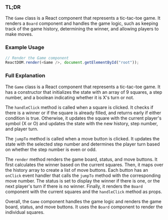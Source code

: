 ### TL;DR
The `Game` class is a React component that represents a tic-tac-toe game. It renders a `Board` component and handles the game logic, such as keeping track of the game history, determining the winner, and allowing players to make moves.

### Example Usage
```javascript
// Render the Game component
ReactDOM.render(<Game />, document.getElementById("root"));
```

### Full Explanation
The `Game` class is a React component that represents a tic-tac-toe game. It has a constructor that initializes the state with an array of 9 squares, a step number, and a boolean indicating whether it is X's turn or not.

The `handleClick` method is called when a square is clicked. It checks if there is a winner or if the square is already filled, and returns early if either condition is true. Otherwise, it updates the square with the current player's symbol (X or O) and updates the state with the new history, step number, and player turn.

The `jumpTo` method is called when a move button is clicked. It updates the state with the selected step number and determines the player turn based on whether the step number is even or odd.

The `render` method renders the game board, status, and move buttons. It first calculates the winner based on the current squares. Then, it maps over the history array to create a list of move buttons. Each button has an `onClick` event handler that calls the `jumpTo` method with the corresponding move number. The status is set to display the winner if there is one, or the next player's turn if there is no winner. Finally, it renders the `Board` component with the current squares and the `handleClick` method as props.

Overall, the `Game` component handles the game logic and renders the game board, status, and move buttons. It uses the `Board` component to render the individual squares.